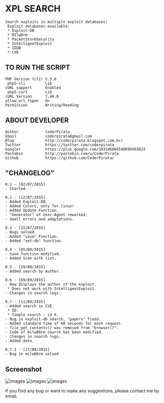 XPL SEARCH
===============
```
Search exploits in multiple exploit databases!
 Exploit databases available:
 * Exploit-DB
 * MIlw0rm
 * PacketStormSecurity
 * IntelligentExploit
 * IEDB
 * CVE
```


TO RUN THE SCRIPT
----
```
PHP Version (cli) 5.5.8
 php5-cli         Lib
cURL support      Enabled
 php5-curl        Lib
cURL Version      7.40.0
allow_url_fopen   On
Permission        Writing/Reading
```


ABOUT DEVELOPER
----
```
Author            CoderPirata
Email             coderpirata@gmail.com
Blog              http://coderpirata.blogspot.com.br/
Twitter           https://twitter.com/coderpirata
Google+           https://plus.google.com/103146866540699363823
Pastebin          http://pastebin.com/u/CoderPirata
Github            https://github.com/CoderPirata/
```

"CHANGELOG"
----
```
0.1 - [02/07/2015]
- Started.

0.2 - [12/07/2015]
- Added Exploit-DB.
- Added Colors, only for linux!
- Added Update Function.
- "Generator" of User-Agent reworked.
- Small errors and adaptations.

0.3 - [22/07/2015]
- Bugs solved.
- Added "save" Function.
- Added "set-db" function.

0.4 - [05/08/2015]
- Save function modified.
- Added Scan with list.

0.5 - [29/08/2015]
- Added search by Author.

0.6 - [09/09/2015]
- Now displays the author of the exploit.
 * Does not work with IntelligentExploit.
- Changes in search logs.

0.7 - [11/09/2015]
- Added search in CVE.
 * ID.
 * Simple search - id 6.
- Bug in exploit-db search, "papers" fixed.
- Added standard time of 60 seconds for each request.
- file_get_contents() was removed from "browser()".
- Code of milw00rm search has been modified.
- Changes in search logs.
- Added date.

0.7.1 - [17/09/2015]
- Bug in milw00rm solved
```

Screenshot
----
![images](http://2.bp.blogspot.com/-_zxNoFeLuHk/VcLdwG4g8dI/AAAAAAAAAJM/VXmDTolozeU/s640/banner_xpl-search.png)
![images](http://3.bp.blogspot.com/-CxthKPMjNG0/VcLd0XmFavI/AAAAAAAAAJU/Wq8B36XqGe0/s640/xpl-search_search.png)
![images](http://1.bp.blogspot.com/-P9K9fJ6k53o/VeJcozOiH2I/AAAAAAAAAJ4/iN5EwcdwIUM/s1600/exec.png)

If you find any bug or want to make any suggestions, please contact me by email.
